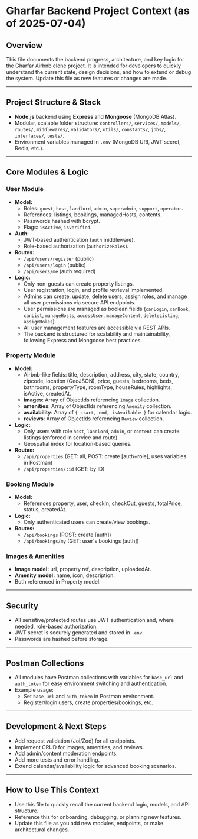 # Gharfar Backend Project Context (as of 2025-07-04)

## Overview
This file documents the backend progress, architecture, and key logic for the Gharfar Airbnb clone project. It is intended for developers to quickly understand the current state, design decisions, and how to extend or debug the system. Update this file as new features or changes are made.

---

## Project Structure & Stack
- **Node.js** backend using **Express** and **Mongoose** (MongoDB Atlas).
- Modular, scalable folder structure: `controllers/`, `services/`, `models/`, `routes/`, `middlewares/`, `validators/`, `utils/`, `constants/`, `jobs/`, `interfaces/`, `tests/`.
- Environment variables managed in `.env` (MongoDB URI, JWT secret, Redis, etc.).

---

## Core Modules & Logic

### User Module
- **Model:**
  - Roles: `guest`, `host`, `landlord`, `admin`, `superadmin`, `support`, `operator`.
  - References: listings, bookings, managedHosts, contents.
  - Passwords hashed with bcrypt.
  - Flags: `isActive`, `isVerified`.
- **Auth:**
  - JWT-based authentication (`auth` middleware).
  - Role-based authorization (`authorizeRoles`).
- **Routes:**
  - `/api/users/register` (public)
  - `/api/users/login` (public)
  - `/api/users/me` (auth required)
- **Logic:**
  - Only non-guests can create property listings.
  - User registration, login, and profile retrieval implemented.
  - Admins can create, update, delete users, assign roles, and manage all user permissions via secure API endpoints.
  - User permissions are managed as boolean fields (`canLogin`, `canBook`, `canList`, `manageHosts`, `accessUser`, `manageContent`, `deleteListing`, `assignRoles`).
  - All user management features are accessible via REST APIs.
  - The backend is structured for scalability and maintainability, following Express and Mongoose best practices.

### Property Module
- **Model:**
  - Airbnb-like fields: title, description, address, city, state, country, zipcode, location (GeoJSON), price, guests, bedrooms, beds, bathrooms, propertyType, roomType, houseRules, highlights, isActive, createdAt.
  - **images**: Array of ObjectIds referencing `Image` collection.
  - **amenities**: Array of ObjectIds referencing `Amenity` collection.
  - **availability**: Array of `{ start, end, isAvailable }` for calendar logic.
  - **reviews**: Array of ObjectIds referencing `Review` collection.
- **Logic:**
  - Only users with role `host`, `landlord`, `admin`, or `content` can create listings (enforced in service and route).
  - Geospatial index for location-based queries.
- **Routes:**
  - `/api/properties` (GET: all, POST: create [auth+role], uses variables in Postman)
  - `/api/properties/:id` (GET: by ID)

### Booking Module
- **Model:**
  - References property, user, checkIn, checkOut, guests, totalPrice, status, createdAt.
- **Logic:**
  - Only authenticated users can create/view bookings.
- **Routes:**
  - `/api/bookings` (POST: create [auth])
  - `/api/bookings/my` (GET: user's bookings [auth])

### Images & Amenities
- **Image model:** url, property ref, description, uploadedAt.
- **Amenity model:** name, icon, description.
- Both referenced in Property model.

---

## Security
- All sensitive/protected routes use JWT authentication and, where needed, role-based authorization.
- JWT secret is securely generated and stored in `.env`.
- Passwords are hashed before storage.

---

## Postman Collections
- All modules have Postman collections with variables for `base_url` and `auth_token` for easy environment switching and authentication.
- Example usage:
  - Set `base_url` and `auth_token` in Postman environment.
  - Register/login users, create properties/bookings, etc.

---

## Development & Next Steps
- Add request validation (Joi/Zod) for all endpoints.
- Implement CRUD for images, amenities, and reviews.
- Add admin/content moderation endpoints.
- Add more tests and error handling.
- Extend calendar/availability logic for advanced booking scenarios.

---

## How to Use This Context
- Use this file to quickly recall the current backend logic, models, and API structure.
- Reference this for onboarding, debugging, or planning new features.
- Update this file as you add new modules, endpoints, or make architectural changes.
